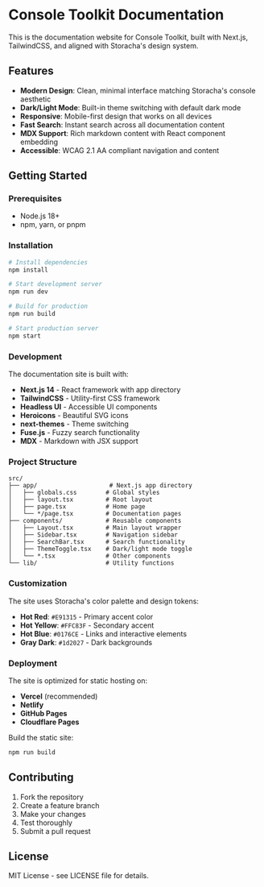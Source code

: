 # Console Toolkit Documentation

This is the documentation website for Console Toolkit, built with Next.js, TailwindCSS, and aligned with Storacha's design system.

## Features

- **Modern Design**: Clean, minimal interface matching Storacha's console aesthetic
- **Dark/Light Mode**: Built-in theme switching with default dark mode
- **Responsive**: Mobile-first design that works on all devices  
- **Fast Search**: Instant search across all documentation content
- **MDX Support**: Rich markdown content with React component embedding
- **Accessible**: WCAG 2.1 AA compliant navigation and content

## Getting Started

### Prerequisites

- Node.js 18+ 
- npm, yarn, or pnpm

### Installation

```bash
# Install dependencies
npm install

# Start development server
npm run dev

# Build for production
npm run build

# Start production server
npm start
```

### Development

The documentation site is built with:

- **Next.js 14** - React framework with app directory
- **TailwindCSS** - Utility-first CSS framework
- **Headless UI** - Accessible UI components
- **Heroicons** - Beautiful SVG icons
- **next-themes** - Theme switching
- **Fuse.js** - Fuzzy search functionality
- **MDX** - Markdown with JSX support

### Project Structure

```
src/
├── app/                    # Next.js app directory
│   ├── globals.css        # Global styles
│   ├── layout.tsx         # Root layout
│   ├── page.tsx           # Home page
│   └── */page.tsx         # Documentation pages
├── components/            # Reusable components
│   ├── Layout.tsx         # Main layout wrapper
│   ├── Sidebar.tsx        # Navigation sidebar
│   ├── SearchBar.tsx      # Search functionality
│   ├── ThemeToggle.tsx    # Dark/light mode toggle
│   └── *.tsx              # Other components
└── lib/                   # Utility functions
```

### Customization

The site uses Storacha's color palette and design tokens:

- **Hot Red**: `#E91315` - Primary accent color
- **Hot Yellow**: `#FFC83F` - Secondary accent
- **Hot Blue**: `#0176CE` - Links and interactive elements
- **Gray Dark**: `#1d2027` - Dark backgrounds

### Deployment

The site is optimized for static hosting on:

- **Vercel** (recommended)
- **Netlify** 
- **GitHub Pages**
- **Cloudflare Pages**

Build the static site:

```bash
npm run build
```

## Contributing

1. Fork the repository
2. Create a feature branch
3. Make your changes
4. Test thoroughly
5. Submit a pull request

## License

MIT License - see LICENSE file for details.
